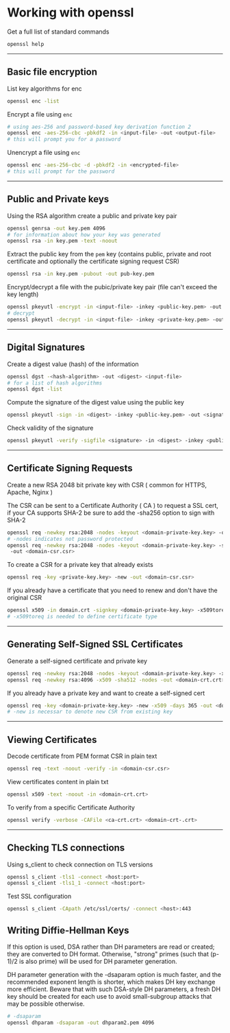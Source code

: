 # Working with openssl

Get a full list of standard commands

```sh
openssl help
```

---

## Basic file encryption

List key algorithms for enc

```sh
openssl enc -list
```

Encrypt a file using `enc`

```sh
# using aes-256 and password-based key derivation function 2
openssl enc -aes-256-cbc -pbkdf2 -in <input-file> -out <output-file>
# this will prompt you for a password
```

Unencrypt a file using `enc`

```sh
openssl enc -aes-256-cbc -d -pbkdf2 -in <encrypted-file>
# this will prompt for the password
```

---

## Public and Private keys

Using the RSA algorithm create a public and private key pair

```sh
openssl genrsa -out key.pem 4096
# for information about how your key was generated
openssl rsa -in key.pem -text -noout
```

Extract the public key from the `pem` key (contains public, private and root certificate and optionally the certificate signing request CSR)

```sh
openssl rsa -in key.pem -pubout -out pub-key.pem
```

Encrypt/decrypt a file with the pubic/private key pair (file can't exceed the key length)

```sh
openssl pkeyutl -encrypt -in <input-file> -inkey <public-key.pem> -out <output-file>
# decrypt
openssl pkeyutl -decrypt -in <input-file> -inkey <private-key.pem> -out <output-file>
```

---

## Digital Signatures

Create a digest value (hash) of the information

```sh
openssl dgst -<hash-algorithm> -out <digest> <input-file>
# for a list of hash algorithms
openssl dgst -list
```

Compute the signature of the digest value using the public key

```sh
openssl pkeyutl -sign -in <digest> -inkey <public-key.pem> -out <signature>
```

Check validity of the signature

```sh
openssl pkeyutl -verify -sigfile <signature> -in <digest> -inkey <public-key.pem>
```

---

## Certificate Signing Requests

Create a new RSA 2048 bit private key with CSR ( common for HTTPS, Apache, Nginx )

The CSR can be sent to a Certificate Authority ( CA ) to request a SSL cert, if your CA supports SHA-2 be sure to add the -sha256 option to sign with SHA-2

```sh
openssl req -newkey rsa:2048 -nodes -keyout <domain-private-key.key> -out <domain-csr.csr>
# -nodes indicates not password protected
openssl req -newkey rsa:2048 -nodes -keyout <domain-private-key.key> -sha256
 -out <domain-csr.csr>
```

To create a CSR for a private key that already exists

```sh
openssl req -key <private-key.key> -new -out <domain-csr.csr>
```

If you already have a certificate that you need to renew and don't have the original CSR

```sh
openssl x509 -in domain.crt -signkey <domain-private-key.key> -x509toreq -out domain.csr
# -x509toreq is needed to define certificate type
```

---

## Generating Self-Signed SSL Certificates

Generate a self-signed certificate and private key

```sh
openssl req -newkey rsa:2048 -nodes -keyout <domain-private-key.key> -x509 -days 365 -out <domain-crt.crt>
openssl req -newkey rsa:4096 -x509 -sha512 -nodes -out <domain-crt.crt> -days 365 -keyout <domain-private-key.key>
```

If you already have a private key and want to create a self-signed cert

```sh
openssl req -key <domain-private-key.key> -new -x509 -days 365 -out <domain-crt.crt>
# -new is necessar to denote new CSR from existing key
```

---

## Viewing Certificates

Decode certificate from PEM format CSR in plain text

```sh
openssl req -text -noout -verify -in <domain-csr.csr>
```

View certificates content in plain txt

```sh
openssl x509 -text -noout -in <domain-crt.crt>
```

To verify from a specific Certificate Authority

```sh
openssl verify -verbose -CAFile <ca-crt.crt> <domain-crt-.crt>
```

---

## Checking TLS connections

Using s_client to check connection on TLS versions

```sh
openssl s_client -tls1 -connect <host:port>
openssl s_client -tls1_1 -connect <host:port>
```

Test SSL configuration

```sh
openssl s_client -CApath /etc/ssl/certs/ -connect <host>:443
```

## Writing Diffie-Hellman Keys

If this option is used, DSA rather than DH parameters are read or created; they are converted to DH format. Otherwise, "strong" primes (such that (p-1)/2 is also prime) will be used for DH parameter generation.

DH parameter generation with the -dsaparam option is much faster, and the recommended exponent length is shorter, which makes DH key exchange more efficient. Beware that with such DSA-style DH parameters, a fresh DH key should be created for each use to avoid small-subgroup attacks that may be possible otherwise.

```sh
# -dsaparam
openssl dhparam -dsaparam -out dhparam2.pem 4096
```

